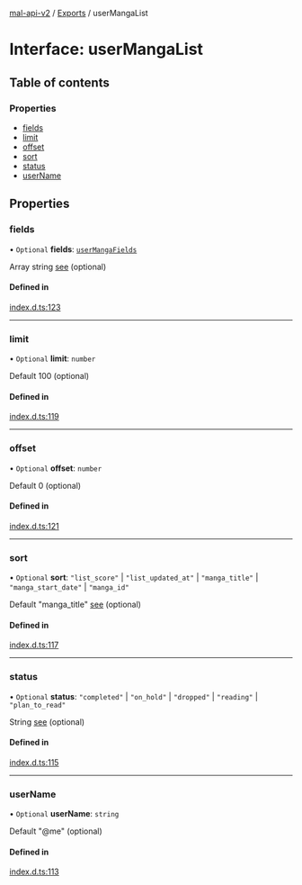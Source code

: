 [mal-api-v2](../../README.md) / [Exports](../modules.md) / userMangaList

# Interface: userMangaList

## Table of contents

### Properties

-   [fields](userMangaList.md#fields)
-   [limit](userMangaList.md#limit)
-   [offset](userMangaList.md#offset)
-   [sort](userMangaList.md#sort)
-   [status](userMangaList.md#status)
-   [userName](userMangaList.md#username)

## Properties

### fields

• `Optional` **fields**: [`userMangaFields`](../modules.md#usermangafields)

Array string [see](../modules.md#mangainlistfields) (optional)

#### Defined in

[index.d.ts:123](https://github.com/droidxrx/mal-api-v2/blob/bcfd676/lib/index.d.ts#L123)

---

### limit

• `Optional` **limit**: `number`

Default 100 (optional)

#### Defined in

[index.d.ts:119](https://github.com/droidxrx/mal-api-v2/blob/bcfd676/lib/index.d.ts#L119)

---

### offset

• `Optional` **offset**: `number`

Default 0 (optional)

#### Defined in

[index.d.ts:121](https://github.com/droidxrx/mal-api-v2/blob/bcfd676/lib/index.d.ts#L121)

---

### sort

• `Optional` **sort**: `"list_score"` \| `"list_updated_at"` \| `"manga_title"` \| `"manga_start_date"` \| `"manga_id"`

Default "manga_title" [see](userMangaList.md#sort) (optional)

#### Defined in

[index.d.ts:117](https://github.com/droidxrx/mal-api-v2/blob/bcfd676/lib/index.d.ts#L117)

---

### status

• `Optional` **status**: `"completed"` \| `"on_hold"` \| `"dropped"` \| `"reading"` \| `"plan_to_read"`

String [see](userMangaList.md#status) (optional)

#### Defined in

[index.d.ts:115](https://github.com/droidxrx/mal-api-v2/blob/bcfd676/lib/index.d.ts#L115)

---

### userName

• `Optional` **userName**: `string`

Default "@me" (optional)

#### Defined in

[index.d.ts:113](https://github.com/droidxrx/mal-api-v2/blob/bcfd676/lib/index.d.ts#L113)
